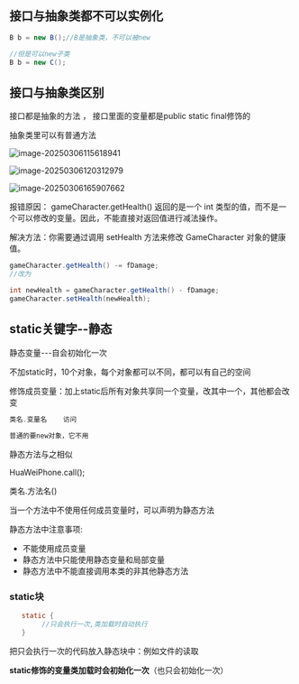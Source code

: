 ## 接口与抽象类都不可以实例化

```java
B b = new B();//B是抽象类，不可以被new

//但是可以new子类
B b = new C();
```





## 接口与抽象类区别

接口都是抽象的方法 ，   接口里面的变量都是public static final修饰的

抽象类里可以有普通方法





![image-20250306115618941](D:\Java113\IDEA\笔记\java01\assets\image-20250306115618941.png)





![image-20250306120312979](D:\Java113\IDEA\笔记\java01\assets\image-20250306120312979.png)





![image-20250306165907662](D:\Java113\IDEA\笔记\java01\assets\image-20250306165907662.png)

报错原因： gameCharacter.getHealth() 返回的是一个 int 类型的值，而不是一个可以修改的变量。因此，不能直接对返回值进行减法操作。

解决方法：你需要通过调用 setHealth 方法来修改 GameCharacter 对象的健康值。



```java
gameCharacter.getHealth() -= fDamage;
//改为

int newHealth = gameCharacter.getHealth() - fDamage;
gameCharacter.setHealth(newHealth);
```





## static关键字--静态

静态变量---自会初始化一次

不加static时，10个对象，每个对象都可以不同，都可以有自己的空间

修饰成员变量：加上static后所有对象共享同一个变量，改其中一个，其他都会改变



```java
类名.变量名    访问
    
普通的要new对象，它不用
```





静态方法与之相似



 HuaWeiPhone.call();

 类名.方法名()



当一个方法中不使用任何成员变量时，可以声明为静态方法



静态方法中注意事项:

- 不能使用成员变量
- 静态方法中只能使用静态变量和局部变量
- 静态方法中不能直接调用本类的非其他静态方法



### static块

```java
   static {
        //只会执行一次,类加载时自动执行
   }
```

把只会执行一次的代码放入静态块中：例如文件的读取



**static修饰的变量类加载时会初始化一次**（也只会初始化一次）
